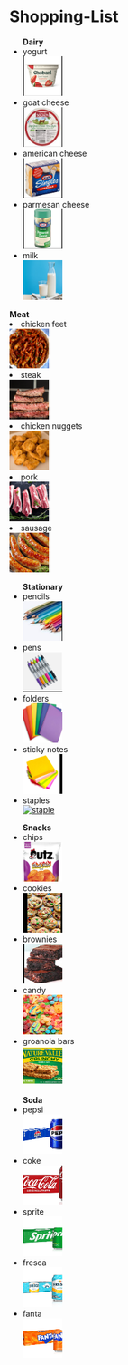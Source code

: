 # Shopping-List
<!DOCTYPE html>
<html>
<body> 
<ul> <strong>Dairy</strong>
  <li>yogurt</li>
  <a href=""><img src="yogurt2.png" alt="yogurt" width="70" height="70"></a>
  <li>goat cheese</li>
  <a href="https://www.soignon.com/soft-goat-cheese-brie-style-100g-portion"><img src="goat cheese.png" alt="" width="70" height="70"></a>
  <li>american cheese</li>
      <a href=""><img src="americancheese.png" alt="cheese" width="70" height="70"></a>
  <li>parmesan cheese</li>
        <a href=""><img src="parmacheese.png" alt="more cheese" width="70" height="70"></a>
  <li>milk</li>
          <a href=""><img src="milk2.png" alt="milk" width="70" height="70"></a>
</ul
  <ul> <strong>Meat</strong>
  <li>chicken feet</li>
      <a href=""><img src="chickenfeet.png" alt="chickentootsies" width="70" height="70"></a>
  <li>steak</li>
        <a href=""><img src="steak2.png" alt="steak" width="70" height="70"></a>
  <li>chicken nuggets</li>
          <a href=""><img src="nuggets.png" alt="nuggs" width="70" height="70"></a>
  <li>pork</li>
            <a href=""><img src="pork.png" alt="pork" width="70" height="70"></a>
  <li>sausage</li>
              <a href=""><img src="sausage.png" alt="sausage" width="70" height="70"></a>
</ul>
<ul> <strong>Stationary</strong>
  <li>pencils</li>
  <a href=""><img src="pencils2.png" alt="pencils" width="70" height="70"></a>
  <li>pens</li>
  <a href=""><img src="pens.png" alt="pen" width="70" height="70"></a>
  <li>folders</li>
  <a href=""><img src="folders.png" alt="folders" width="70" height="70"></a>
  <li>sticky notes</li>
  <a href=""><img src="postit.png" alt="sticky paper" width="70" height="70"></a>
  <li>staples</li>
  <a href=""><img src="staples.png" alt="staple" width="70" height="70"></a>
</ul>
<ul> <strong>Snacks</strong>
  <li>chips</li
   <a href=""><img src="chips2.png" alt="chipu" width="70" height="70"></a>
  <li>cookies</li>
  <a href=""><img src="cookies2.png" alt="cookies" width="70" height="70"></a>
  <li>brownies</li>
  <a href=""><img src="brownies2.png" alt="brownies" width="70" height="70"></a>
  <li>candy</li>
  <a href=""><img src="candy2.png" alt="candy" width="70" height="70"></a>
  <li>groanola bars</li>
  <a href=""><img src="granola.png" alt="granola bars" width="70" height="70"></a>
</ul>
<ul> <strong>Soda</strong>
  <li>pepsi</li>
  <a href=""><img src="pepsi.png" alt="pepsi" width="70" height="70"></a>
  <li>coke</li>
  <a href=""><img src="coke.png" alt="coke" width="70" height="70"></a>
  <li>sprite</li>
  <a href=""><img src="sprite.png" alt="sprite" width="70" height="70"></a>
  <li>fresca</li>
  <a href=""><img src="fresca.png" alt="fresca" width="70" height="70"></a>
  <li>fanta</li>
  <a href=""><img src="fanta.png" alt="fanta" width="70" height="70"></a>
</ul>
